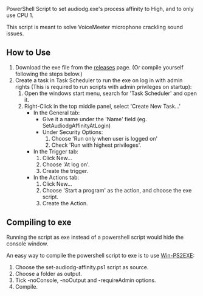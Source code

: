 PowerShell Script to set audiodg.exe's process affinity to High, and to only use CPU 1.

This script is meant to solve VoiceMeeter microphone crackling sound issues.

## How to Use
1. Download the exe file from the [releases](https://github.com/RayWarthog/set-audiodg-affinity/releases) page. (Or compile yourself following the steps below.)
2. Create a task in Task Scheduler to run the exe on log in with admin rights (This is required to run scripts with admin privileges on startup):
    1. Open the windows start menu, search for 'Task Scheduler' and open it.
    2. Right-Click in the top middle panel, select 'Create New Task...'
        - In the General tab:
            - Give it a name under the 'Name' field (eg. SetAudiodgAffinityAtLogin)
            - Under Security Options:
                1) Choose 'Run only when user is logged on'
                2) Check 'Run with highest privileges'.
        - In the Trigger tab:
            1) Click New...
            2) Choose 'At log on'.
            3) Create the trigger.
        - In the Actions tab:
            1) Click New...
            2) Choose 'Start a program' as the action, and choose the exe script.
            3) Create the Action.

## Compiling to exe
Running the script as exe instead of a powershell script would hide the console window.

An easy way to compile the powershell script to exe is to use [Win-PS2EXE](https://github.com/MScholtes/Win-PS2EXE):
1. Choose the set-audiodg-affinity.ps1 script as source.
2. Choose a folder as output.
3. Tick -noConsole, -noOutput and -requireAdmin options.
4. Compile.
